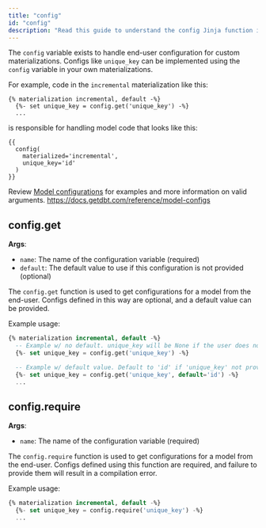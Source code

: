 ```yaml
---
title: "config"
id: "config"
description: "Read this guide to understand the config Jinja function in dbt."
---
```


The `config` variable exists to handle end-user configuration for custom <Term id="materialization">materializations</Term>. Configs like  `unique_key` can be implemented using the `config` variable in your own materializations.

For example, code in the `incremental` materialization like this:
```
{% materialization incremental, default -%}
  {%- set unique_key = config.get('unique_key') -%}
  ...
```

is responsible for handling model code that looks like this:
```
{{
  config(
    materialized='incremental',
    unique_key='id'
  )
}}
```

Review [Model configurations](/reference/model-configs) for examples and more information on valid arguments.
https://docs.getdbt.com/reference/model-configs


## config.get
__Args__:

 * `name`: The name of the configuration variable (required)
 * `default`: The default value to use if this configuration is not provided (optional)

The `config.get` function is used to get configurations for a model from the end-user. Configs defined in this way are optional, and a default value can be provided.

Example usage:
```sql
{% materialization incremental, default -%}
  -- Example w/ no default. unique_key will be None if the user does not provide this configuration
  {%- set unique_key = config.get('unique_key') -%}

  -- Example w/ default value. Default to 'id' if 'unique_key' not provided
  {%- set unique_key = config.get('unique_key', default='id') -%}
  ...
```

## config.require
__Args__:

 * `name`: The name of the configuration variable (required)

The `config.require` function is used to get configurations for a model from the end-user. Configs defined using this function are required, and failure to provide them will result in a compilation error.

Example usage:
```sql
{% materialization incremental, default -%}
  {%- set unique_key = config.require('unique_key') -%}
  ...
```
